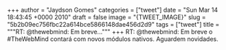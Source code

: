 
+++
author = "Jaydson Gomes"
categories = ["tweet"]
date = "Sun Mar 14 18:43:45 +0000 2010"
draft = false
image = "{TWEET_IMAGE}"
slug = "5b2b09ec756fbc22a614bce5866148dae456d2d9"
tags = ["tweet"]
title = """RT: @thewebmind: Em breve..."""
+++
RT: @thewebmind: Em breve o #TheWebMind contará com novos módulos nativos. Aguardem novidades.
